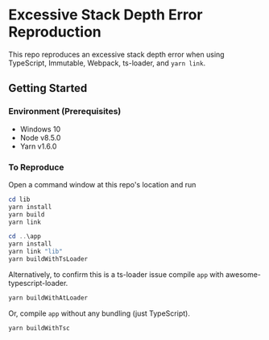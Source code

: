 # Excessive Stack Depth Error Reproduction

This repo reproduces an excessive stack depth error when using TypeScript,
Immutable, Webpack, ts-loader, and `yarn link`.

## Getting Started

### Environment (Prerequisites)

* Windows 10
* Node v8.5.0
* Yarn v1.6.0

### To Reproduce

Open a command window at this repo's location and run

```powershell
cd lib
yarn install
yarn build
yarn link

cd ..\app
yarn install
yarn link "lib"
yarn buildWithTsLoader
```

Alternatively, to confirm this is a ts-loader issue compile `app` with
awesome-typescript-loader.

```powershell
yarn buildWithAtLoader
```

Or, compile `app` without any bundling (just TypeScript).

```powershell
yarn buildWithTsc
```
